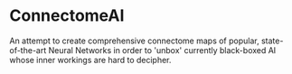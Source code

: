 # ConnectomeAI
An attempt to create comprehensive connectome maps of popular, state-of-the-art Neural Networks
in order to 'unbox' currently black-boxed AI whose inner workings are hard to decipher.


